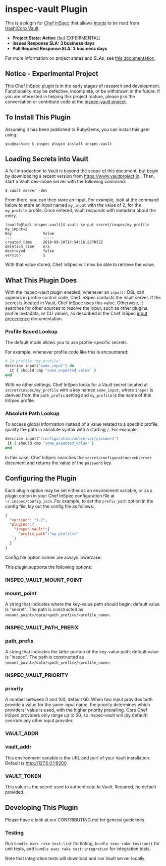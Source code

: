 # inspec-vault Plugin

This is a plugin for [Chef InSpec](https://www.inspec.io/) that allows [Inputs](https://www.inspec.io/docs/reference/inputs/) to be read from [HashiCorp Vault](https://www.vaultproject.io/).

* **Project State: Active** (but EXPERIMENTAL)
* **Issues Response SLA: 3 business days**
* **Pull Request Response SLA: 3 business days**

For more information on project states and SLAs, see [this documentation](https://github.com/chef/chef-oss-practices/blob/master/repo-management/repo-states.md).

## Notice - Experimental Project

This Chef InSpec plugin is in the early stages of research and development. Functionality may be defective, incomplete, or be withdrawn in the future. If you are interested in helping this project mature, please join the conversation or contribute code at the [inspec-vault project](https://github.com/inspec/inspec-vault).

## To Install This Plugin

Assuming it has been published to RubyGems, you can install this gem using:

```
you@machine $ inspec plugin install inspec-vault
```

## Loading Secrets into Vault

A full introduction to Vault is beyond the scope of this document, but begin by downloading a recent version from https://www.vaultproject.io . Then, start a Vault dev-mode server with the following command:

```
$ vault server -dev
```

From there, you can then store an input. For example, look at the command below to store an input named `my_input` with the value of 2, for the `my_profile` profile. Once entered, Vault responds with metadata about the entry.

```
[cwolfe@lodi inspec-vault]$ vault kv put secret/inspec/my_profile my_input=2
Key              Value
---              -----
created_time     2019-09-10T17:54:16.237055Z
deletion_time    n/a
destroyed        false
version          1
```

With that value stored, Chef InSpec will now be able to retrieve the value.

## What This Plugin Does

With the inspec-vault plugin enabled, whenever an `input()` DSL call appears in profile control code, Chef InSpec contacts the Vault server. If the secret is located in Vault, Chef InSpec uses this value. Otherwise, it searches for other sources to resolve the input, such as other plugins, profile metadata, or CLI values, as described in the Chef InSpec [input precedence](https://www.inspec.io/docs/reference/inputs/) documentation. 


### Profile Based Lookup

The default mode allows you to use profile-specific secrets.

For example, whenever profile code like this is encountered:

```ruby
# In profile "my_profile"
describe input("some_input") do
  it { should cmp "some_expected_value" }
end
```

With no other settings, Chef InSpec looks for a Vault secret located at `secret/inspec/my_profile` with a key named `some_input`, where `inspec` is derived from the `path_prefix` setting and `my_profile` is the name of this InSpec profile.

### Absolute Path Lookup

To access global information instead of a value related to a specific profile, qualify the path in absolute syntax with a starting `/`. For example:

```ruby
describe input("/configuration/webserver/password")
 it { should cmp "some_expected_value" }
end
```

In this case, Chef InSpec searches the `secret/configuration/webserver` document and returns the value of the `password` key.

## Configuring the Plugin

Each plugin option may be set either as an environment variable, or as a plugin option in your Chef InSpec configuration file at `~/.inspec/config.json`. For example, to set the `prefix_path` option in the config file, lay out the config file as follows:

```json
{
  "version": "1.2",
  "plugins":{
    "inspec-vault":{
      "prefix_path":"my-profiles"
    }
  }
}
```

Config file option names are always lowercase.

This plugin supports the following options:

### INSPEC_VAULT_MOUNT_POINT

### mount_point

A string that indicates where the key-value path should begin; default value is "secret". The path is constructed as `<mount_point>/data/<path_prefix>/<profile_name>`.

### INSPEC_VAULT_PATH_PREFIX

### path_prefix

A string that indicates the latter portion of the key-value path; default value is "inspec". The path is constructed as `<mount_point>/data/<path_prefix>/<profile_name>`.

### INSPEC_VAULT_PRIORITY

### priority

A number between 0 and 100, default 60. When two input provides both provide a value for the same input name, the priority determines which providers' value is used, with the higher priority prevailing. Core Chef InSpec providers only range up to 50, so inspec-vault will (by default) override any other input provider.

### VAULT_ADDR

### vault_addr

This environment variable is the URL and port of your Vault installation. Default is http://127.0.0.1:8200.

### VAULT_TOKEN

This value is the secret used to authenticate to Vault. Required, no default provided.

## Developing This Plugin

Please have a look at our CONTRIBUTING.md for general guidelines.

### Testing

Run `bundle exec rake test:lint` for linting, `bundle exec rake test:unit` for unit tests, and `bundle exec rake test:integration` for integration tests.

Note that integration tests will download and run Vault server locally.

